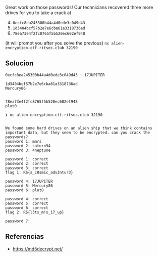 Great work on those passwords! Our technicians recovered three more drives for you to take a crack at

4. `0ecfc8ea245300b44a4d0ede3c049d43`
5. `1d3404bcf57b2e7e6cba61a3318736ad`
6. `78ea73e4f2fc8765f5b520ec602ef948`

(it will prompt you after you solve the previous)
`nc alien-encryption.ctf.ritsec.club 32190`
## Solucion

```
0ecfc8ea245300b44a4d0ede3c049d43 : 17JUPITER

1d3404bcf57b2e7e6cba61a3318736ad
Mercury86


78ea73e4f2fc8765f5b520ec602ef948
plut0
```

```
❯ nc alien-encryption.ctf.ritsec.club 32190


We found some hard drives on an alien ship that we think contains important data, but they seem to be encrypted. can you crack the passwords?
password 1: mars
password 2: saturn94
password 3: 4neptune

password 1: correct
password 2: correct
password 3: correct
flag 1: RS{a_c0smic_adv3ntur3}

password 4: 17JUPITER
password 5: Mercury86
password 6: plut0

password 4: correct
password 5: correct
password 6: correct
flag 2: RS{l3ts_m!x_17_up}

password 7:
```

## Referencias
- https://md5decrypt.net/